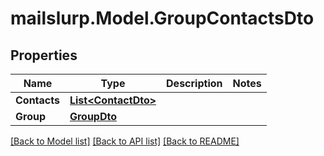 
# mailslurp.Model.GroupContactsDto

## Properties

Name | Type | Description | Notes
------------ | ------------- | ------------- | -------------
**Contacts** | [**List&lt;ContactDto&gt;**](ContactDto.md) |  | 
**Group** | [**GroupDto**](GroupDto.md) |  | 

[[Back to Model list]](../README.md#documentation-for-models)
[[Back to API list]](../README.md#documentation-for-api-endpoints)
[[Back to README]](../README.md)

